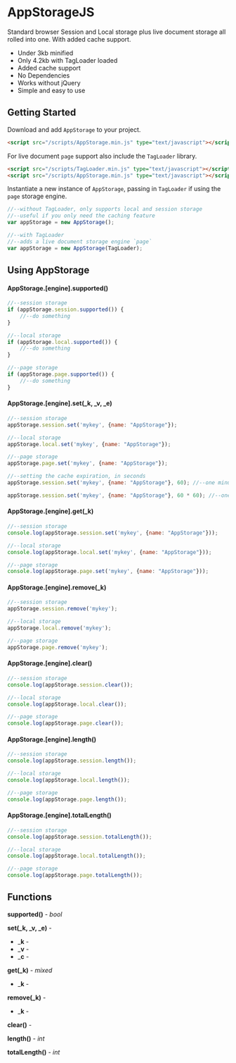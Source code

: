 # AppStorageJS

Standard browser Session and Local storage plus live document storage all rolled into one. With added cache support.

* Under 3kb minified
* Only 4.2kb with TagLoader loaded
* Added cache support
* No Dependencies
* Works without jQuery
* Simple and easy to use

## Getting Started
Download and add `AppStorage` to your project.

```html
<script src="/scripts/AppStorage.min.js" type="text/javascript"></script>
```

For live document `page` support also include the `TagLoader` library.

```html
<script src="/scripts/TagLoader.min.js" type="text/javascript"></script>
<script src="/scripts/AppStorage.min.js" type="text/javascript"></script>
```

Instantiate a new instance of `AppStorage`, passing in `TagLoader` if using the `page` storage engine.

```javascript
//--without TagLoader, only supports local and session storage
//--useful if you only need the caching feature
var appStorage = new AppStorage();

//--with TagLoader
//--adds a live document storage engine `page`
var appStorage = new AppStorage(TagLoader);
```

## Using AppStorage

#### AppStorage.[engine].supported()

```javascript
//--session storage
if (appStorage.session.supported()) {
	//--do something
}

//--local storage
if (appStorage.local.supported()) {
	//--do something
}

//--page storage
if (appStorage.page.supported()) {
	//--do something
}
```

#### AppStorage.[engine].set(_k, _v, _e)

```javascript
//--session storage
appStorage.session.set('mykey', {name: "AppStorage"});

//--local storage
appStorage.local.set('mykey', {name: "AppStorage"});

//--page storage
appStorage.page.set('mykey', {name: "AppStorage"});

//--setting the cache expiration, in seconds
appStorage.session.set('mykey', {name: "AppStorage"}, 60); //--one minute

appStorage.session.set('mykey', {name: "AppStorage"}, 60 * 60); //--one hour
```

#### AppStorage.[engine].get(_k)

```javascript
//--session storage
console.log(appStorage.session.set('mykey', {name: "AppStorage"}));

//--local storage
console.log(appStorage.local.set('mykey', {name: "AppStorage"}));

//--page storage
console.log(appStorage.page.set('mykey', {name: "AppStorage"}));
```

#### AppStorage.[engine].remove(_k)

```javascript
//--session storage
appStorage.session.remove('mykey');

//--local storage
appStorage.local.remove('mykey');

//--page storage
appStorage.page.remove('mykey');
```

#### AppStorage.[engine].clear()

```javascript
//--session storage
console.log(appStorage.session.clear());

//--local storage
console.log(appStorage.local.clear());

//--page storage
console.log(appStorage.page.clear());
```

#### AppStorage.[engine].length()

```javascript
//--session storage
console.log(appStorage.session.length());

//--local storage
console.log(appStorage.local.length());

//--page storage
console.log(appStorage.page.length());
```

#### AppStorage.[engine].totalLength()

```javascript
//--session storage
console.log(appStorage.session.totalLength());

//--local storage
console.log(appStorage.local.totalLength());

//--page storage
console.log(appStorage.page.totalLength());
```

## Functions

**supported()** - *bool*

**set(_k, _v, _e)** - 
  * ___k__ - 
  * ___v__ - 
  * ___c__ - 

**get(_k)** - *mixed*
  * ___k__ - 

**remove(_k)** - 
  * ___k__ - 

**clear()** - 

**length()** - *int*

**totalLength()** - *int*